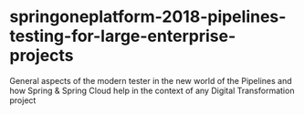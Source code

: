 # springoneplatform-2018-pipelines-testing-for-large-enterprise-projects
General aspects of the modern tester in the new world of the Pipelines and how Spring &amp; Spring Cloud help in the context of any Digital Transformation project
